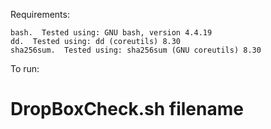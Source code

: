 

Requirements:

    bash.  Tested using: GNU bash, version 4.4.19
    dd.  Tested using: dd (coreutils) 8.30
    sha256sum.  Tested using: sha256sum (GNU coreutils) 8.30

To run:

# DropBoxCheck.sh filename

